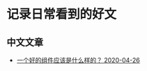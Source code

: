# 记录日常看到的好文

## 中文文章

* [一个好的组件应该是什么样的？ 2020-04-26](https://mp.weixin.qq.com/s/P3pwzn1pmoGzjnS8nVyMgg)
